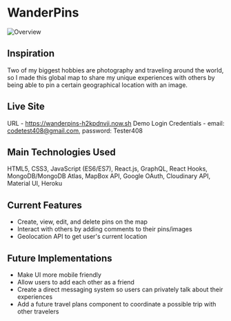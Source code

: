 # WanderPins
![Overview](https://i.imgur.com/KH2Vej5.png)

## Inspiration 

Two of my biggest hobbies are photography and traveling around the world, so I made this global map to share my unique experiences with others by being able to pin a certain geographical location with an image. 

## Live Site

URL - https://wanderpins-h2kpdnvji.now.sh
Demo Login Credentials - email: codetest408@gmail.com, password: Tester408

## Main Technologies Used

HTML5, CSS3, JavaScript (ES6/ES7), React.js, GraphQL, React Hooks, MongoDB/MongoDB Atlas, MapBox API, Google OAuth, Cloudinary API, Material UI, Heroku

## Current Features 

* Create, view, edit, and delete pins on the map 
* Interact with others by adding comments to their pins/images
* Geolocation API to get user's current location

## Future Implementations

* Make UI more mobile friendly 
* Allow users to add each other as a friend
* Create a direct messaging system so users can privately talk about their experiences
* Add a future travel plans component to coordinate a possible trip with other travelers

